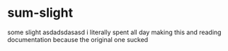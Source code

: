 # sum-slight
some slight
asdadsdasasd
i literally spent all day making this and reading documentation because the original one sucked
